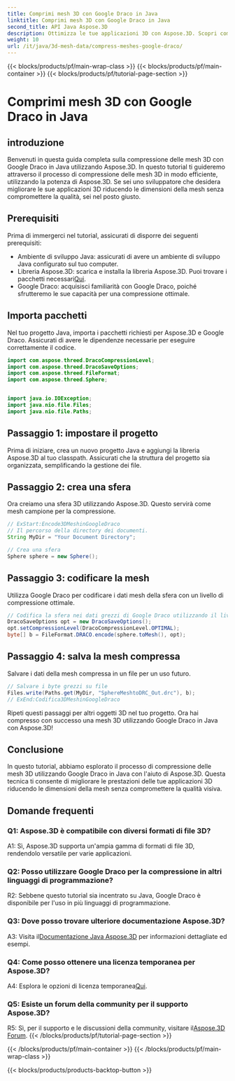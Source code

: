 ```yaml
---
title: Comprimi mesh 3D con Google Draco in Java
linktitle: Comprimi mesh 3D con Google Draco in Java
second_title: API Java Aspose.3D
description: Ottimizza le tue applicazioni 3D con Aspose.3D. Scopri come comprimere le mesh utilizzando Google Draco in Java. Segui la nostra guida passo passo per uno sviluppo 3D efficiente.
weight: 10
url: /it/java/3d-mesh-data/compress-meshes-google-draco/
---
```


{{< blocks/products/pf/main-wrap-class >}}
{{< blocks/products/pf/main-container >}}
{{< blocks/products/pf/tutorial-page-section >}}

# Comprimi mesh 3D con Google Draco in Java

## introduzione

Benvenuti in questa guida completa sulla compressione delle mesh 3D con Google Draco in Java utilizzando Aspose.3D. In questo tutorial ti guideremo attraverso il processo di compressione delle mesh 3D in modo efficiente, utilizzando la potenza di Aspose.3D. Se sei uno sviluppatore che desidera migliorare le sue applicazioni 3D riducendo le dimensioni della mesh senza compromettere la qualità, sei nel posto giusto.

## Prerequisiti

Prima di immergerci nel tutorial, assicurati di disporre dei seguenti prerequisiti:

- Ambiente di sviluppo Java: assicurati di avere un ambiente di sviluppo Java configurato sul tuo computer.
-  Libreria Aspose.3D: scarica e installa la libreria Aspose.3D. Puoi trovare i pacchetti necessari[Qui](https://releases.aspose.com/3d/java/).
- Google Draco: acquisisci familiarità con Google Draco, poiché sfrutteremo le sue capacità per una compressione ottimale.

## Importa pacchetti

Nel tuo progetto Java, importa i pacchetti richiesti per Aspose.3D e Google Draco. Assicurati di avere le dipendenze necessarie per eseguire correttamente il codice.

```java
import com.aspose.threed.DracoCompressionLevel;
import com.aspose.threed.DracoSaveOptions;
import com.aspose.threed.FileFormat;
import com.aspose.threed.Sphere;


import java.io.IOException;
import java.nio.file.Files;
import java.nio.file.Paths;
```

## Passaggio 1: impostare il progetto

Prima di iniziare, crea un nuovo progetto Java e aggiungi la libreria Aspose.3D al tuo classpath. Assicurati che la struttura del progetto sia organizzata, semplificando la gestione dei file.

## Passaggio 2: crea una sfera

Ora creiamo una sfera 3D utilizzando Aspose.3D. Questo servirà come mesh campione per la compressione.

```java
// ExStart:Encode3DMeshinGoogleDraco
// Il percorso della directory dei documenti.
String MyDir = "Your Document Directory";

// Crea una sfera
Sphere sphere = new Sphere();
```

## Passaggio 3: codificare la mesh

Utilizza Google Draco per codificare i dati mesh della sfera con un livello di compressione ottimale.

```java
// Codifica la sfera nei dati grezzi di Google Draco utilizzando il livello di compressione ottimale.
DracoSaveOptions opt = new DracoSaveOptions();
opt.setCompressionLevel(DracoCompressionLevel.OPTIMAL);
byte[] b = FileFormat.DRACO.encode(sphere.toMesh(), opt);
```

## Passaggio 4: salva la mesh compressa

Salvare i dati della mesh compressa in un file per un uso futuro.

```java
// Salvare i byte grezzi su file
Files.write(Paths.get(MyDir, "SphereMeshtoDRC_Out.drc"), b);
// ExEnd:Codifica3DMeshinGoogleDraco
```

Ripeti questi passaggi per altri oggetti 3D nel tuo progetto. Ora hai compresso con successo una mesh 3D utilizzando Google Draco in Java con Aspose.3D!

## Conclusione

In questo tutorial, abbiamo esplorato il processo di compressione delle mesh 3D utilizzando Google Draco in Java con l'aiuto di Aspose.3D. Questa tecnica ti consente di migliorare le prestazioni delle tue applicazioni 3D riducendo le dimensioni della mesh senza compromettere la qualità visiva.

## Domande frequenti

### Q1: Aspose.3D è compatibile con diversi formati di file 3D?

A1: Sì, Aspose.3D supporta un'ampia gamma di formati di file 3D, rendendolo versatile per varie applicazioni.

### Q2: Posso utilizzare Google Draco per la compressione in altri linguaggi di programmazione?

R2: Sebbene questo tutorial sia incentrato su Java, Google Draco è disponibile per l'uso in più linguaggi di programmazione.

### Q3: Dove posso trovare ulteriore documentazione Aspose.3D?

 A3: Visita il[Documentazione Java Aspose.3D](https://reference.aspose.com/3d/java/) per informazioni dettagliate ed esempi.

### Q4: Come posso ottenere una licenza temporanea per Aspose.3D?

 A4: Esplora le opzioni di licenza temporanea[Qui](https://purchase.aspose.com/temporary-license/).

### Q5: Esiste un forum della community per il supporto Aspose.3D?

 R5: Sì, per il supporto e le discussioni della community, visitare il[Aspose.3D Forum](https://forum.aspose.com/c/3d/18).
{{< /blocks/products/pf/tutorial-page-section >}}

{{< /blocks/products/pf/main-container >}}
{{< /blocks/products/pf/main-wrap-class >}}

{{< blocks/products/products-backtop-button >}}

